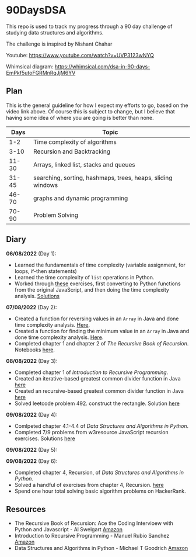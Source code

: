 # 90DaysDSA

This repo is used to track my progress through a 90 day challenge of studying data structures and algorithms. 

The challenge is inspired by Nishant Chahar 

Youtube: https://www.youtube.com/watch?v=UVP3123wNYQ

Whimsical diagram: https://whimsical.com/dsa-in-90-days-EmPkf5utoFGRMnRqJjM6YV

## Plan

This is the general guideline for how I expect my efforts to go, based on the video link above. Of course this is subject to change, but I believe that having some idea of where you are going is better than none.

<table>
    <thead>
        <th>Days</th>
        <th>Topic</th>
    </thead>
    <tbody>
        <tr>
            <td>1-2</td>
            <td>Time complexity of algorithms</td>
        </tr>
        <tr>
            <td>3-10</td>
            <td>Recursion and Backtracking</td>
        </tr>
        <tr>
            <td>11-30</td>
            <td>Arrays, linked list, stacks and queues</td>
        </tr>
        <tr>
            <td>31-45</td>
            <td>searching, sorting, hashmaps, trees, heaps, sliding windows</td>
        </tr>
        <tr>
            <td>46-70</td>
            <td>graphs and dynamic programming</td>
        </tr>
        <tr>
            <td>70-90</td>
            <td>Problem Solving</td>
        </tr>
    </tbody>
</table>

## Diary 

__06/08/2022__ (Day 1):
- Learned the fundamentals of time complexity (variable assignment, for loops, if-then statements)
- Learned the time complexity of `list` operations in Python.
- Worked through [these](https://www.learnhowtoprogram.com/computer-science/big-o-notation-and-binary-trees/big-o-practice) exercises, first converting to Python functions from the original JavaScript, and then doing the time complexity analysis. [Solutions](https://github.com/jakegodsall/90DaysDSA/blob/main/day1/BigOPractice.ipynb)

__07/08/2022__ (Day 2):
- Created a function for reversing values in an `Array` in Java and done time complexity analysis. [Here](https://github.com/jakegodsall/90DaysDSA/blob/main/day2/reverse-array/Main.java).
- Created a function for finding the minimum value in an `Array` in Java and done time complexity analysis. [Here](https://github.com/jakegodsall/90DaysDSA/blob/main/day2/min-element-array/Main.java).
- Completed chapter 1 and chapter 2 of _The Recursive Book of Recursion_. Notebooks [here](https://github.com/jakegodsall/90DaysDSA/tree/main/recursion-textbook).

__08/08/2022__ (Day 3):
- Completed chapter 1 of _Introduction to Recursive Programming_.
- Created an iterative-based greatest common divider function in Java [here](https://github.com/jakegodsall/90DaysDSA/blob/main/day3/gcd-iterative/Main.java)
- Created an recursive-based greatest common divider function in Java [here](https://github.com/jakegodsall/90DaysDSA/blob/main/day3/gcd-recursive/Main.java)
- Solved leetcode problem 492. construct the rectangle. Solution [here](https://github.com/jakegodsall/90DaysDSA/blob/main/day3/leetcode492/Main.java)

__09/08/2022__ (Day 4):
- Comlpeted chapter 4.1-4.4 of _Data Structures and Algorithms in Python_.
- Completed 7/9 problems from w3resource JavaScript recursion exercises. Solutions [here](https://github.com/jakegodsall/90DaysDSA/blob/main/day4/js-recursion-problems/script.js)


__09/08/2022__ (Day 5):


__09/08/2022__ (Day 6):
- Completed chapter 4, Recursion, of _Data Structures and Algorithms in Python_.
- Solved a handful of exercises from chapter 4, Recursion. [here](https://github.com/jakegodsall/90DaysDSA/blob/main/dsa-in-python/chapter-4-problems.ipynb)
- Spend one hour total solving basic algorithm problems on HackerRank.

## Resources

- The Recursive Book of Recursion: Ace the Coding Intervioew with Python and Javascript - Al Swelgart [Amazon](https://www.amazon.co.uk/Recursive-Book-Recursion-Interview-Javascript/dp/1718502028/ref=sr_1_1?keywords=the+recursive+book+of+recursion&qid=1659876526&sprefix=recursive+of+re%2Caps%2C76&sr=8-1)
- Introduction to Recursive Programming - Manuel Rubio Sanchez [Amazon](https://www.amazon.co.uk/Introduction-Recursive-Programming-Manuel-Rubio-Sanchez-ebook/dp/B07JZ6GP7Z/ref=sr_1_1?crid=2FLHDM0UL70LH&keywords=introduction+to+recursive+programming&qid=1659974216&sprefix=introduction+to+recursive+programming%2Caps%2C63&sr=8-1)
- Data Structures and Algorithms in Python - Michael T Goodrich [Amazon](https://www.amazon.co.uk/Structures-Algorithms-Goodrich-Goldwasser-Hardcover/dp/B011DC80VY/ref=sr_1_8?keywords=data+structures+and+algorithms+in+python&qid=1660039781&sprefix=data+str%2Caps%2C68&sr=8-8)
